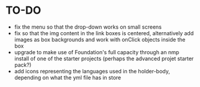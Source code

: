 # TO-DO
- fix the menu so that the drop-down works on small screens
- fix so that the img content in the link boxes is centered, alternatively add images as box backgrounds and work with onClick objects inside the box
- upgrade to make use of Foundation's full capacity through an nmp install of one of the starter projects (perhaps the advanced projet starter pack?)
- add icons representing the languages used in the holder-body, depending on what the yml file has in store
